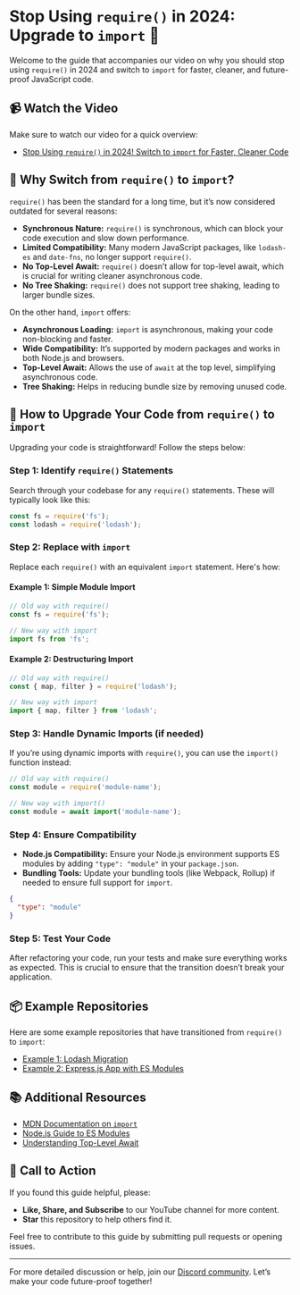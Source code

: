 
# Stop Using `require()` in 2024: Upgrade to `import` 🚀

Welcome to the guide that accompanies our video on why you should stop using `require()` in 2024 and switch to `import` for faster, cleaner, and future-proof JavaScript code.

## 📹 Watch the Video
Make sure to watch our video for a quick overview:
- [Stop Using `require()` in 2024! Switch to `import` for Faster, Cleaner Code]([#link-to-video](https://youtube.com/shorts/7tdcVU7Oxhs?si=a5IbI5J1gMNRjs3y))

## 📜 Why Switch from `require()` to `import`?
`require()` has been the standard for a long time, but it’s now considered outdated for several reasons:
- **Synchronous Nature:** `require()` is synchronous, which can block your code execution and slow down performance.
- **Limited Compatibility:** Many modern JavaScript packages, like `lodash-es` and `date-fns`, no longer support `require()`.
- **No Top-Level Await:** `require()` doesn’t allow for top-level await, which is crucial for writing cleaner asynchronous code.
- **No Tree Shaking:** `require()` does not support tree shaking, leading to larger bundle sizes.

On the other hand, `import` offers:
- **Asynchronous Loading:** `import` is asynchronous, making your code non-blocking and faster.
- **Wide Compatibility:** It’s supported by modern packages and works in both Node.js and browsers.
- **Top-Level Await:** Allows the use of `await` at the top level, simplifying asynchronous code.
- **Tree Shaking:** Helps in reducing bundle size by removing unused code.

## 🚀 How to Upgrade Your Code from `require()` to `import`
Upgrading your code is straightforward! Follow the steps below:

### Step 1: Identify `require()` Statements
Search through your codebase for any `require()` statements. These will typically look like this:

```javascript
const fs = require('fs');
const lodash = require('lodash');
```

### Step 2: Replace with `import`
Replace each `require()` with an equivalent `import` statement. Here's how:

#### Example 1: Simple Module Import
```javascript
// Old way with require()
const fs = require('fs');

// New way with import
import fs from 'fs';
```

#### Example 2: Destructuring Import
```javascript
// Old way with require()
const { map, filter } = require('lodash');

// New way with import
import { map, filter } from 'lodash';
```

### Step 3: Handle Dynamic Imports (if needed)
If you’re using dynamic imports with `require()`, you can use the `import()` function instead:

```javascript
// Old way with require()
const module = require('module-name');

// New way with import()
const module = await import('module-name');
```

### Step 4: Ensure Compatibility
- **Node.js Compatibility:** Ensure your Node.js environment supports ES modules by adding `"type": "module"` in your `package.json`.
- **Bundling Tools:** Update your bundling tools (like Webpack, Rollup) if needed to ensure full support for `import`.

```json
{
  "type": "module"
}
```

### Step 5: Test Your Code
After refactoring your code, run your tests and make sure everything works as expected. This is crucial to ensure that the transition doesn’t break your application.

## 📦 Example Repositories
Here are some example repositories that have transitioned from `require()` to `import`:
- [Example 1: Lodash Migration](#link-to-example-repo-1)
- [Example 2: Express.js App with ES Modules](#link-to-example-repo-2)

## 📚 Additional Resources
- [MDN Documentation on `import`](https://developer.mozilla.org/en-US/docs/Web/JavaScript/Reference/Statements/import)
- [Node.js Guide to ES Modules](https://nodejs.org/docs/latest-v14.x/api/esm.html)
- [Understanding Top-Level Await](https://v8.dev/features/top-level-await)

## 🎯 Call to Action
If you found this guide helpful, please:
- **Like, Share, and Subscribe** to our YouTube channel for more content.
- **Star** this repository to help others find it.

Feel free to contribute to this guide by submitting pull requests or opening issues.

---

For more detailed discussion or help, join our [Discord community](#link-to-discord). Let’s make your code future-proof together!

